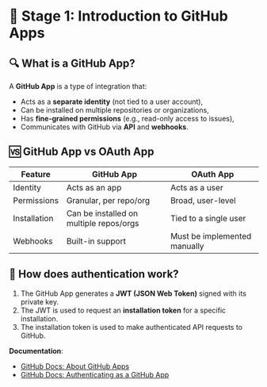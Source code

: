 # 🧭 Stage 1: Introduction to GitHub Apps

## 🔍 What is a GitHub App?

A **GitHub App** is a type of integration that:
- Acts as a **separate identity** (not tied to a user account),
- Can be installed on multiple repositories or organizations,
- Has **fine-grained permissions** (e.g., read-only access to issues),
- Communicates with GitHub via **API** and **webhooks**.

## 🆚 GitHub App vs OAuth App

| Feature     | GitHub App                        | OAuth App                      |
|-------------|-----------------------------------|--------------------------------|
| Identity    | Acts as an app                    | Acts as a user                 |
| Permissions | Granular, per repo/org            | Broad, user-level              |
| Installation| Can be installed on multiple repos/orgs | Tied to a single user     |
| Webhooks    | Built-in support                  | Must be implemented manually   |

## 🔐 How does authentication work?

1. The GitHub App generates a **JWT (JSON Web Token)** signed with its private key.
2. The JWT is used to request an **installation token** for a specific installation.
3. The installation token is used to make authenticated API requests to GitHub.

 **Documentation**:
   - [GitHub Docs: About GitHub Apps](https://docs.github.com/en/apps/creating-github-apps/about-creating-github-apps)
   - [GitHub Docs: Authenticating as a GitHub App](https://docs.github.com/en/apps/creating-github-apps/authenticating-with-github-apps)

